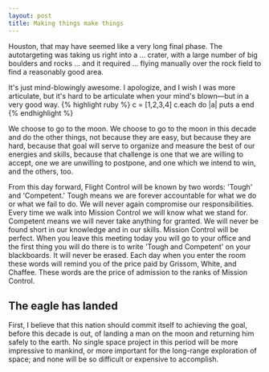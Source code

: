 ```yaml
---
layout: post
title: Making things make things
---
```


Houston, that may have seemed like a very long final phase. The autotargeting was taking us right into a ... crater, with a large number of big boulders and rocks ... and it required ... flying manually over the rock field to find a reasonably good area.

It's just mind-blowingly awesome. I apologize, and I wish I was more articulate, but it's hard to be articulate when your mind's blown—but in a very good way.
	{% highlight ruby %}
	c = [1,2,3,4]
	c.each do |a|
		puts a
	end
	{% endhighlight %}
	
We choose to go to the moon. We choose to go to the moon in this decade and do the other things, not because they are easy, but because they are hard, because that goal will serve to organize and measure the best of our energies and skills, because that challenge is one that we are willing to accept, one we are unwilling to postpone, and one which we intend to win, and the others, too.

From this day forward, Flight Control will be known by two words: 'Tough' and 'Competent.' Tough means we are forever accountable for what we do or what we fail to do. We will never again compromise our responsibilities. Every time we walk into Mission Control we will know what we stand for. Competent means we will never take anything for granted. We will never be found short in our knowledge and in our skills. Mission Control will be perfect. When you leave this meeting today you will go to your office and the first thing you will do there is to write 'Tough and Competent' on your blackboards. It will never be erased. Each day when you enter the room these words will remind you of the price paid by Grissom, White, and Chaffee. These words are the price of admission to the ranks of Mission Control.

## The eagle has landed

First, I believe that this nation should commit itself to achieving the goal, before this decade is out, of landing a man on the moon and returning him safely to the earth. No single space project in this period will be more impressive to mankind, or more important for the long-range exploration of space; and none will be so difficult or expensive to accomplish.